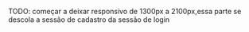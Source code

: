 TODO:
  começar a deixar responsivo de 1300px a 2100px,essa parte se descola a sessão de cadastro da sessão de login 
